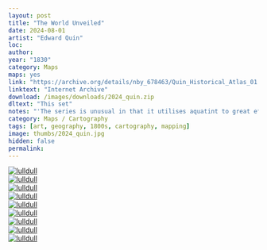 ```yaml
---
layout: post
title: "The World Unveiled"
date: 2024-08-01
artist: "Edward Quin"
loc: 
author: 
year: "1830"
category: Maps
maps: yes
link: "https://archive.org/details/nby_678463/Quin_Historical_Atlas_01.jpg"
linktext: "Internet Archive"
download: /images/downloads/2024_quin.zip
dltext: "This set"
notes: "'The series is unusual in that it utilises aquatint to great effect to illustrate geographical enlightenment by depicting the unknown as black clouds that peel back over succeeding maps to reveal the world as known at various points in time from 'the deluge' until 1828. The work was intended to educate schoolchildren about the history of the world, presenting history as a consistent and uniform whole, giving a rapid view of all great political changes in human society. Of particular note are the maps showing the Garden of Eden and the Discovery of America. The final map depicts the 'End of the General Peace' in 1828.'"
category: Maps / Cartography
tags: [art, geography, 1800s, cartography, mapping]
image: thumbs/2024_quin.jpg
hidden: false
permalink:
---
```



<div class="post_image">
	<a href="{{ site.baseurl }}/images/posts/2024_quin/001.jpg" target="_blank">
	<img src="{{ site.baseurl }}/images/posts/2024_quin/001.jpg" alt="lulldull"></a>
</div>

<div class="post_image">
	<a href="{{ site.baseurl }}/images/posts/2024_quin/002.jpg" target="_blank">
	<img src="{{ site.baseurl }}/images/posts/2024_quin/002.jpg" alt="lulldull"></a>
</div>

<div class="post_image">
	<a href="{{ site.baseurl }}/images/posts/2024_quin/003.jpg" target="_blank">
	<img src="{{ site.baseurl }}/images/posts/2024_quin/003.jpg" alt="lulldull"></a>
</div>

<div class="post_image">
	<a href="{{ site.baseurl }}/images/posts/2024_quin/004.jpg" target="_blank">
	<img src="{{ site.baseurl }}/images/posts/2024_quin/004.jpg" alt="lulldull"></a>
</div>

<div class="post_image">
	<a href="{{ site.baseurl }}/images/posts/2024_quin/005.jpg" target="_blank">
	<img src="{{ site.baseurl }}/images/posts/2024_quin/005.jpg" alt="lulldull"></a>
</div>

<div class="post_image">
	<a href="{{ site.baseurl }}/images/posts/2024_quin/006.jpg" target="_blank">
	<img src="{{ site.baseurl }}/images/posts/2024_quin/006.jpg" alt="lulldull"></a>
</div>

<div class="post_image">
	<a href="{{ site.baseurl }}/images/posts/2024_quin/007.jpg" target="_blank">
	<img src="{{ site.baseurl }}/images/posts/2024_quin/007.jpg" alt="lulldull"></a>
</div>


<div class="post_image">
	<a href="{{ site.baseurl }}/images/posts/2024_quin/008.jpg" target="_blank">
	<img src="{{ site.baseurl }}/images/posts/2024_quin/008.jpg" alt="lulldull"></a>
</div>

<div class="post_image">
	<a href="{{ site.baseurl }}/images/posts/2024_quin/009.jpg" target="_blank">
	<img src="{{ site.baseurl }}/images/posts/2024_quin/009.jpg" alt="lulldull"></a>
</div>
